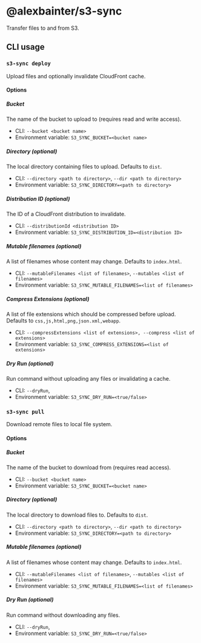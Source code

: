 # @alexbainter/s3-sync

Transfer files to and from S3.

## CLI usage

### `s3-sync deploy`

Upload files and optionally invalidate CloudFront cache.

#### Options

##### Bucket

The name of the bucket to upload to (requires read and write access).

- CLI: `--bucket <bucket name>`
- Environment variable: `S3_SYNC_BUCKET=<bucket name>`

##### Directory (optional)

The local directory containing files to upload. Defaults to `dist`.

- CLI: `--directory <path to directory>`, `--dir <path to directory>`
- Environment variable: `S3_SYNC_DIRECTORY=<path to directory>`

##### Distribution ID (optional)

The ID of a CloudFront distribution to invalidate.

- CLI: `--distributionId <distribution ID>`
- Environment variable: `S3_SYNC_DISTRIBUTION_ID=<distribution ID>`

##### Mutable filenames (optional)

A list of filenames whose content may change. Defaults to `index.html`.

- CLI: `--mutableFilenames <list of filenames>`, `--mutables <list of filenames>`
- Environment variable: `S3_SYNC_MUTABLE_FILENAMES=<list of filenames>`

##### Compress Extensions (optional)

A list of file extensions which should be compressed before upload. Defaults to `css,js,html,png,json.xml,webapp`.

- CLI: `--compressExtensions <list of extensions>, --compress <list of extensions>`
- Environment variable: `S3_SYNC_COMPRESS_EXTENSIONS=<list of extensions>`

##### Dry Run (optional)

Run command without uploading any files or invalidating a cache.

- CLI: `--dryRun`,
- Environment variable: `S3_SYNC_DRY_RUN=<true/false>`

### `s3-sync pull`

Download remote files to local file system.

#### Options

##### Bucket

The name of the bucket to download from (requires read access).

- CLI: `--bucket <bucket name>`
- Environment variable: `S3_SYNC_BUCKET=<bucket name>`

##### Directory (optional)

The local directory to download files to. Defaults to `dist`.

- CLI: `--directory <path to directory>`, `--dir <path to directory>`
- Environment variable: `S3_SYNC_DIRECTORY=<path to directory>`

##### Mutable filenames (optional)

A list of filenames whose content may change. Defaults to `index.html`.

- CLI: `--mutableFilenames <list of filenames>`, `--mutables <list of filenames>`
- Environment variable: `S3_SYNC_MUTABLE_FILENAMES=<list of filenames>`

##### Dry Run (optional)

Run command without downloading any files.

- CLI: `--dryRun`,
- Environment variable: `S3_SYNC_DRY_RUN=<true/false>`

